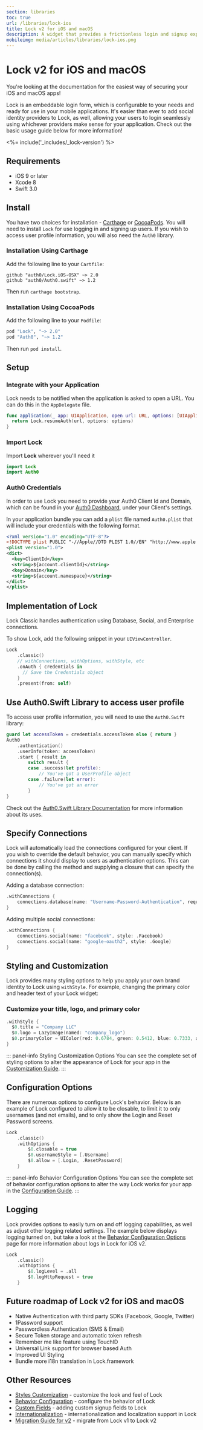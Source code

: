 ```yaml
---
section: libraries
toc: true
url: /libraries/lock-ios
title: Lock v2 for iOS and macOS
description: A widget that provides a frictionless login and signup experience for your native iOS and macOS apps.
mobileimg: media/articles/libraries/lock-ios.png
---
```


# Lock v2 for iOS and macOS

You're looking at the documentation for the easiest way of securing your iOS and macOS apps!

Lock is an embeddable login form, which is configurable to your needs and ready for use in your mobile applications. It's easier than ever to add social identity providers to Lock, as well, allowing your users to login seamlessly using whichever providers make sense for your application. Check out the basic usage guide below for more information!

<%= include('_includes/_lock-version') %>

## Requirements

- iOS 9 or later
- Xcode 8
- Swift 3.0

## Install

You have two choices for installation - [Carthage](https://github.com/Carthage/Carthage#if-youre-building-for-ios-tvos-or-watchos) or [CocoaPods](http://guides.cocoapods.org/using/getting-started.html). You will need to install `Lock` for use logging in and signing up users. If you wish to access user profile information, you will also need the `Auth0` library.

### Installation Using Carthage

Add the following line to your `Cartfile`:

```
github "auth0/Lock.iOS-OSX" ~> 2.0
github "auth0/Auth0.swift" ~> 1.2
```

Then run `carthage bootstrap`.

### Installation Using CocoaPods

Add the following line to your `Podfile`:

```ruby
pod "Lock", "~> 2.0"
pod "Auth0", "~> 1.2"
```

Then run `pod install`.

## Setup 

### Integrate with your Application

Lock needs to be notified when the application is asked to open a URL. You can do this in the `AppDelegate` file.

```swift
func application(_ app: UIApplication, open url: URL, options: [UIApplicationOpenURLOptionsKey : Any]) -> Bool {
  return Lock.resumeAuth(url, options: options)
}
```

### Import Lock

Import **Lock** wherever you'll need it

```swift
import Lock
import Auth0
```

### Auth0 Credentials

In order to use Lock you need to provide your Auth0 Client Id and Domain, which can be found in your [Auth0 Dashboard](${manage_url}), under your Client's settings.

In your application bundle you can add a `plist` file named `Auth0.plist` that will include your credentials with the following format.

```xml
<?xml version="1.0" encoding="UTF-8"?>
<!DOCTYPE plist PUBLIC "-//Apple//DTD PLIST 1.0//EN" "http://www.apple.com/DTDs/PropertyList-1.0.dtd">
<plist version="1.0">
<dict>
  <key>ClientId</key>
  <string>${account.clientId}</string>
  <key>Domain</key>
  <string>${account.namespace}</string>
</dict>
</plist>
```

## Implementation of Lock

Lock Classic handles authentication using Database, Social, and Enterprise connections.

To show Lock, add the following snippet in your `UIViewController`.

```swift
Lock
    .classic()
    // withConnections, withOptions, withStyle, etc
    .onAuth { credentials in
      // Save the Credentials object
    }
    .present(from: self)
```

## Use Auth0.Swift Library to access user profile

To access user profile information, you will need to use the `Auth0.Swift` library:

```swift
guard let accessToken = credentials.accessToken else { return }
Auth0
    .authentication()
    .userInfo(token: accessToken)
    .start { result in
        switch result {
        case .success(let profile):
            // You've got a UserProfile object
        case .failure(let error):
            // You've got an error
        }
}
```

Check out the [Auth0.Swift Library Documentation](/libraries/auth0-swift) for more information about its uses.

## Specify Connections

Lock will automatically load the connections configured for your client. If you wish to override the default behavior, you can manually specify which connections it should display to users as authentication options. This can be done by calling the method and supplying a closure that can specify the connection(s).

Adding a database connection:

```swift
.withConnections {
    connections.database(name: "Username-Password-Authentication", requiresUsername: true)
}
```

Adding multiple social connections:

```swift
.withConnections {
    connections.social(name: "facebook", style: .Facebook)
    connections.social(name: "google-oauth2", style: .Google)
}
```

## Styling and Customization

Lock provides many styling options to help you apply your own brand identity to Lock using `withStyle`. For example, changing the primary color and header text of your Lock widget:

### Customize your title, logo, and primary color

```swift
.withStyle {
  $0.title = "Company LLC"
  $0.logo = LazyImage(named: "company_logo")
  $0.primaryColor = UIColor(red: 0.6784, green: 0.5412, blue: 0.7333, alpha: 1.0)
}
```

::: panel-info Styling Customization Options
You can see the complete set of styling options to alter the appearance of Lock for your app in the [Customization Guide](/libraries/lock-ios/v2/customization).
:::

## Configuration Options

There are numerous options to configure Lock's behavior. Below is an example of Lock configured to allow it to be closable, to limit it to only usernames (and not emails), and to only show the Login and Reset Password screens. 

```swift
Lock
    .classic()
    .withOptions {
    	$0.closable = true
  		$0.usernameStyle = [.Username]
  		$0.allow = [.Login, .ResetPassword]
    }
```

::: panel-info Behavior Configuration Options
You can see the complete set of behavior configuration options to alter the way Lock works for your app in the [Configuration Guide](/libraries/lock-ios/v2/configuration).
:::

## Logging

Lock provides options to easily turn on and off logging capabilities, as well as adjust other logging related settings. The example below displays logging turned on, but take a look at the [Behavior Configuration Options](/lock-ios/v2/configuration) page for more information about logs in Lock for iOS v2.

```swift
Lock
    .classic()
    .withOptions {
        $0.logLevel = .all
        $0.logHttpRequest = true
    }
```
## Future roadmap of Lock v2 for iOS and macOS

- Native Authentication with third party SDKs (Facebook, Google, Twitter)
- 1Password support
- Passwordless Authentication (SMS & Email)
- Secure Token storage and automatic token refresh
- Remember me like feature using TouchID
- Universal Link support for browser based Auth
- Improved UI Styling
- Bundle more i18n translation in Lock.framework

## Other Resources

* [Styles Customization](/libraries/lock-ios/v2/customization) - customize the look and feel of Lock
* [Behavior Configuration](/libraries/lock-ios/v2/configuration) - configure the behavior of Lock
* [Custom Fields](/libraries/lock-ios/v2/custom-fields) - adding custom signup fields to Lock
* [Internationalization](/libraries/lock-ios/v2/internationalization) - internationalization and localization support in Lock
* [Migration Guide for v2](/libraries/lock-ios/v2/migration) - migrate from Lock v1 to Lock v2